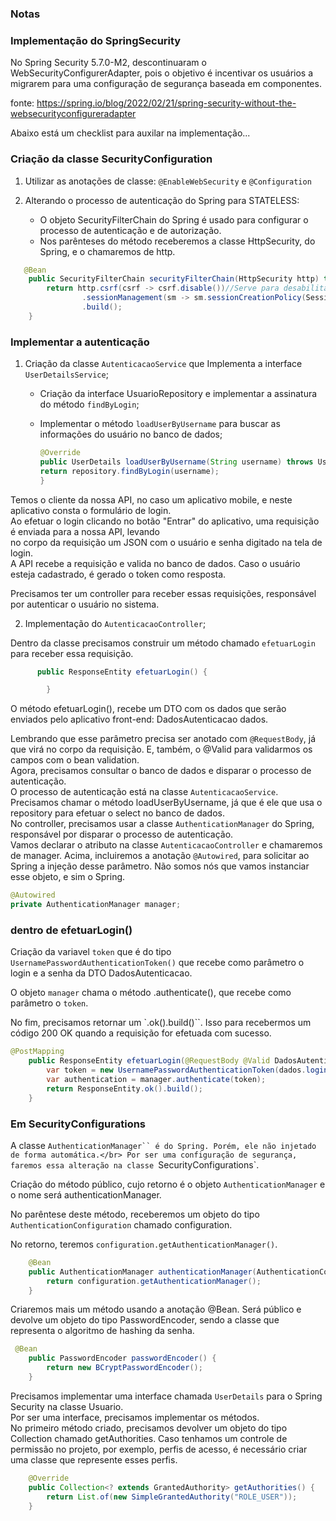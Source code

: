 ### Notas

### Implementação do SpringSecurity

No Spring Security 5.7.0-M2, descontinuaram o WebSecurityConfigurerAdapter, pois o objetivo é incentivar os usuários a migrarem para uma configuração de segurança baseada em componentes.

fonte: https://spring.io/blog/2022/02/21/spring-security-without-the-websecurityconfigureradapter

Abaixo está um checklist para auxilar na implementação... 

### Criação da classe SecurityConfiguration

1. Utilizar as anotações de classe: `@EnableWebSecurity` e `@Configuration`

2. Alterando o processo de autenticação do Spring para STATELESS:
    - O objeto SecurityFilterChain do Spring é usado para configurar o processo de autenticação e de autorização.
    - Nos parênteses do método receberemos a classe HttpSecurity, do Spring, e o chamaremos de http.
```java
   @Bean
    public SecurityFilterChain securityFilterChain(HttpSecurity http) throws Exception {
        return http.csrf(csrf -> csrf.disable())//Serve para desabilitarmos proteção contra-ataques do tipo CSRF (Cross-Site Request Forgery)
                .sessionManagement(sm -> sm.sessionCreationPolicy(SessionCreationPolicy.STATELESS))
                .build();
    }
```

### Implementar a autenticação


1. Criação da classe `AutenticacaoService` que Implementa a interface `UserDetailsService`; 

    - Criação da interface UsuarioRepository e implementar a assinatura do método `findByLogin`;
   
    - Implementar o método `loadUserByUsername` para buscar as informações do usuário no banco de dados;
        ```java
        @Override
        public UserDetails loadUserByUsername(String username) throws UsernameNotFoundException {
        return repository.findByLogin(username);
        }
        ```  

Temos o cliente da nossa API, no caso um aplicativo mobile, e neste aplicativo consta o formulário de login.</br>
Ao efetuar o login clicando no botão "Entrar" do aplicativo, uma requisição é enviada para a nossa API, levando </br>
no corpo da requisição um JSON com o usuário e senha digitado na tela de login.
</br>
A API recebe a requisição e valida no banco de dados. Caso o usuário esteja cadastrado, é gerado o token como resposta.</br>

Precisamos ter um controller para receber essas requisições, responsável por autenticar o usuário no sistema.</br>

2. Implementação do `AutenticacaoController`;

Dentro da classe precisamos construir um método chamado `efetuarLogin` para receber essa requisição.

```java
      public ResponseEntity efetuarLogin() {

        }
```

O método efetuarLogin(), recebe um DTO com os dados que serão enviados pelo aplicativo front-end: DadosAutenticacao dados.</br>

Lembrando que esse parâmetro precisa ser anotado com `@RequestBody`, já que virá no corpo da requisição. E, também, o @Valid para validarmos os campos com o bean validation.</br>
Agora, precisamos consultar o banco de dados e disparar o processo de autenticação.</br>
O processo de autenticação está na classe `AutenticacaoService`. Precisamos chamar o método loadUserByUsername, já que é ele que usa o repository para efetuar o select no banco de dados.</br>
No controller, precisamos usar a classe `AuthenticationManager` do Spring, responsável por disparar o processo de autenticação.</br>
Vamos declarar o atributo na classe `AutenticacaoController` e chamaremos de manager. Acima, incluiremos a anotação `@Autowired`, para solicitar ao Spring a injeção desse parâmetro. Não somos nós que vamos instanciar esse objeto, e sim o Spring.</br>

```java
@Autowired
private AuthenticationManager manager;
```

### dentro de efetuarLogin()
Criação da variavel `token` que é do tipo `UsernamePasswordAuthenticationToken()` que recebe como parâmetro o login e a senha da DTO DadosAutenticacao. </br>

O objeto `manager` chama o método .authenticate(), que recebe como parâmetro o `token`.</br>

No fim, precisamos retornar um `.ok().build()``. Isso para recebermos um código 200 OK quando a requisição for efetuada com sucesso.

```java
@PostMapping
    public ResponseEntity efetuarLogin(@RequestBody @Valid DadosAutenticacao dados) {
        var token = new UsernamePasswordAuthenticationToken(dados.login(), dados.Senha());
        var authentication = manager.authenticate(token);
        return ResponseEntity.ok().build();
    }
```

### Em SecurityConfigurations

A classe `AuthenticationManager`` é do Spring. Porém, ele não injetado de forma automática.</br>
Por ser uma configuração de segurança, faremos essa alteração na classe `SecurityConfigurations`.

Criação do método público, cujo retorno é o objeto `AuthenticationManager` e o nome será authenticationManager.</br>

No parêntese deste método, receberemos um objeto do tipo `AuthenticationConfiguration` chamado configuration.</br>

No retorno, teremos `configuration.getAuthenticationManager()`.

```java
    @Bean
    public AuthenticationManager authenticationManager(AuthenticationConfiguration configuration) throws Exception {
        return configuration.getAuthenticationManager();
    }
```

Criaremos mais um método usando a anotação @Bean. Será público e devolve um objeto do tipo PasswordEncoder, sendo a classe que representa o algoritmo de hashing da senha.

```java
 @Bean
    public PasswordEncoder passwordEncoder() {
        return new BCryptPasswordEncoder();
    }
```

Precisamos implementar uma interface chamada `UserDetails` para o Spring Security na classe Usuario.</br>
Por ser uma interface, precisamos implementar os métodos.</br>
No primeiro método criado, precisamos devolver um objeto do tipo Collection chamado getAuthorities. Caso tenhamos um controle de permissão no projeto, por exemplo, perfis de acesso, é necessário criar uma classe que represente esses perfis.</br>
```java
    @Override
    public Collection<? extends GrantedAuthority> getAuthorities() {
        return List.of(new SimpleGrantedAuthority("ROLE_USER"));
    }
```

